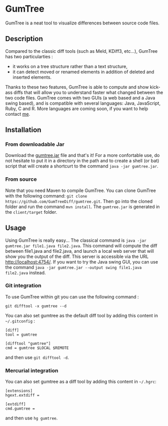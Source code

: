 # GumTree

GumTree is a neat tool to visualize differences between source code files.

## Description

Compared to the classic diff tools (such as Meld, KDiff3, etc...), GumTree has two particularties :

* it works on a tree structure rather than a text structure,
* it can detect moved or renamed elements in addition of deleted and inserted elements.

Thanks to these two features, GumTree is able to compute and show kick-ass diffs that will allow you to understand faster what changed between the two code files. GumTree comes with two GUIs (a web based and a Java swing based), and is compatible with several languages: Java, JavaScript, Ruby, C and R. More languages are coming soon, if you want to help contact [me](www.labri.fr/perso/falleri).

## Installation

### From downloadable Jar

Download the [gumtree.jar](https://drive.google.com/file/d/0B0S2lIHclUdwOUVEXzVKUjVWM1U/view?usp=sharing) file and that's it! For a more confortable use, do not hesitate to put it in a directory in the path and to create a shell (or bat) script that will create a shortcurt to the command `java -jar gumtree.jar`.

### From source

Note that you need Maven to compile GumTree. You can clone GumTree with the following command: `git clone https://github.com/GumTreeDiff/gumtree.git`. Then go into the cloned folder and run the command `mvn install`. The `gumtree.jar` is generated in the `client/target` folder.

## Usage

Using GumTree is really easy... The classical command is `java -jar gumtree.jar file1.java file2.java`. This command will compute the diff between file1.java and file2.java, and launch a local web server that will show you the output of the diff. This server is accessible via the URL [http://localhost:4754/](http://localhost:4754/). If you want to try the Java swing GUI, you can use the command `java -jar gumtree.jar --output swing file1.java file2.java` instead.

### Git integration

To use GumTree within git you can use the following command : 

`git difftool -x gumtree --d`

You can also set gumtree as the default diff tool by adding this content in `~/.gitconfig` : 

```
[diff]
tool = gumtree

[difftool "gumtree"]
cmd = gumtree $LOCAL $REMOTE
```

and then use `git difftool -d`.

### Mercurial integration
You can also set gumtree as a diff tool by adding this content in `~/.hgrc`: 

```
[extensions]
hgext.extdiff =

[extdiff]
cmd.gumtree =
```
and then use `hg gumtree`.
